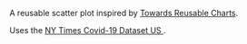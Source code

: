 A reusable scatter plot inspired by [Towards Reusable Charts](https://bost.ocks.org/mike/chart/).

Uses the [NY Times Covid-19 Dataset US ](https://github.com/nytimes/covid-19-data/blob/master/rolling-averages/us-states.csv).
